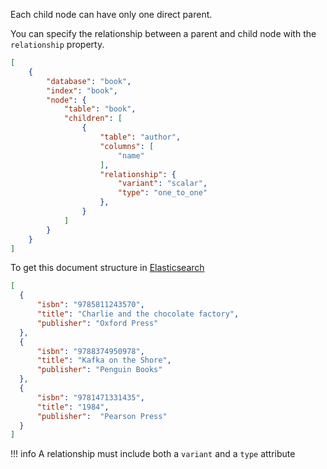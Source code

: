 Each child node can have only one direct parent.

You can specify the relationship between a parent and child node with the `relationship` property.

```JSON
[
    {
        "database": "book",
        "index": "book",
        "node": {
            "table": "book",
            "children": [
                {
                    "table": "author",
                    "columns": [
                        "name"
                    ],
                    "relationship": {
                        "variant": "scalar",
                        "type": "one_to_one"
                    },
                }
            ]
        }
    }
]
```

To get this document structure in [Elasticsearch](https://www.elastic.co/products/elastic-stack)

```JSON
[
  {
      "isbn": "9785811243570",
      "title": "Charlie and the chocolate factory",
      "publisher": "Oxford Press"
  },
  {
      "isbn": "9788374950978",
      "title": "Kafka on the Shore",
      "publisher": "Penguin Books"
  },
  {
      "isbn": "9781471331435",
      "title": "1984",
      "publisher":  "Pearson Press"
  }
]
```

!!! info
    A relationship must include both a `variant` and a `type` attribute

